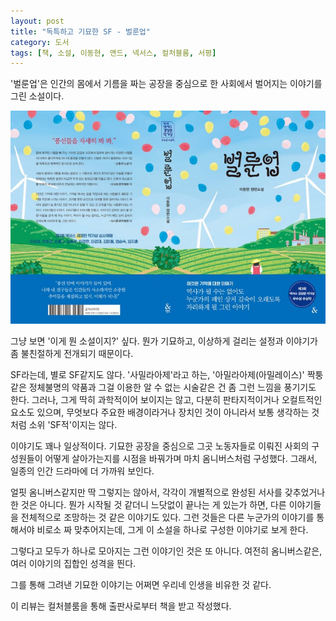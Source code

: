 ```yaml
---
layout: post
title: "독특하고 기묘한 SF - 벌룬업"
category: 도서
tags: [책, 소설, 이동현, 앤드, 넥서스, 컬처블룸, 서평]
---
```


'벌룬업'은
인간의 몸에서 기름을 짜는 공장을 중심으로 한 사회에서 벌어지는 이야기를 그린 소설이다.

![표지](/images/balloon-up-book-h480.jpg)

그냥 보면 '이게 뭔 소설이지?' 싶다.
뭔가 기묘하고, 이상하게 걸리는 설정과 이야기가 좀 불친절하게 전개되기 때문이다.

SF라는데, 별로 SF같지도 않다.
'사밀라아제'라고 하는, '아밀라아제(아밀레이스)' 짝퉁같은 정체불명의 약품과
그걸 이용한 알 수 없는 시술같은 건 좀 그런 느낌을 풍기기도 한다.
그러나, 그게 딱히 과학적이어 보이지는 않고,
다분히 판타지적이거나 오컬트적인 요소도 있으며,
무엇보다 주요한 배경이라거나 장치인 것이 아니라서
보통 생각하는 것처럼 소위 'SF적'이지는 않다.

이야기도 꽤나 일상적이다.
기묘한 공장을 중심으로 그곳 노동자들로 이뤄진 사회의 구성원들이 어떻게 살아가는지를
시점을 바꿔가며 마치 옴니버스처럼 구성했다.
그래서, 일종의 인간 드라마에 더 가까워 보인다.

얼핏 옴니버스같지만 딱 그렇지는 않아서,
각각이 개별적으로 완성된 서사를 갖추었거나 한 것은 아니다.
뭔가 시작될 것 같더니 느닷없이 끝나는 게 있는가 하면,
다른 이야기들을 전체적으로 조망하는 것 같은 이야기도 있다.
그런 것들은 다른 누군가의 이야기를 통해서야 비로소 짜 맞추어지는데,
그게 이 소설을 하나로 구성한 이야기로 보게 한다.

그렇다고 모두가 하나로 모아지는 그런 이야기인 것은 또 아니다.
여전히 옴니버스같은, 여러 이야기의 집합인 성격을 띈다.

그를 통해 그려낸 기묘한 이야기는
어쩌면 우리네 인생을 비유한 것 같다.



<div class="im im-info">
이 리뷰는 컬처블룸을 통해 출판사로부터 책을 받고 작성했다.
</div>

